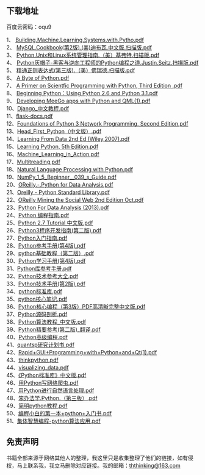 ## 下载地址

百度云密码：oqu9

1、	[Building.Machine.Learning.Systems.with.Pytho.pdf](https://pan.baidu.com/s/11McLTO5Dnam4LcVnqHEfQA)  
2、	[MySQL.Cookbook(第2版).(美)迪布瓦.中文版.扫描版.pdf](https://pan.baidu.com/s/11McLTO5Dnam4LcVnqHEfQA)  
3、	[Python.Unix和Linux系统管理指南.（美）基弗特.扫描版.pdf](https://pan.baidu.com/s/11McLTO5Dnam4LcVnqHEfQA)  
4、	[Python灰帽子-黑客与逆向工程师的Python编程之道.Justin.Seitz.扫描版.pdf](https://pan.baidu.com/s/11McLTO5Dnam4LcVnqHEfQA)  
5、	[精通正则表达式(第三版).（美）佛瑞德.扫描版.pdf](https://pan.baidu.com/s/11McLTO5Dnam4LcVnqHEfQA)  
6、	[A Byte of Python.pdf](https://pan.baidu.com/s/11McLTO5Dnam4LcVnqHEfQA)  
7、	[A Primer on Scientfic Programming with Python, Third Edition .pdf](https://pan.baidu.com/s/11McLTO5Dnam4LcVnqHEfQA)  
8、	[Beginning Python：Using Python 2.6 and Python 3.1.pdf](https://pan.baidu.com/s/11McLTO5Dnam4LcVnqHEfQA)  
9、	[Developing MeeGo apps with Python and QML(1).pdf](https://pan.baidu.com/s/11McLTO5Dnam4LcVnqHEfQA)  
10、[Django_中文教程.pdf](https://pan.baidu.com/s/11McLTO5Dnam4LcVnqHEfQA)  
11、[flask-docs.pdf](https://pan.baidu.com/s/11McLTO5Dnam4LcVnqHEfQA)  
12、[Foundations of Python 3 Network Programming, Second Edition.pdf](https://pan.baidu.com/s/11McLTO5Dnam4LcVnqHEfQA)  
13、[Head_First_Python（中文版）.pdf](https://pan.baidu.com/s/11McLTO5Dnam4LcVnqHEfQA)  
14、[Learning From Data 2nd Ed (Wiley,2007).pdf](https://pan.baidu.com/s/11McLTO5Dnam4LcVnqHEfQA)  
15、[Learning Python, 5th Edition.pdf](https://pan.baidu.com/s/11McLTO5Dnam4LcVnqHEfQA)  
16、[Machine_Learning_in_Action.pdf](https://pan.baidu.com/s/11McLTO5Dnam4LcVnqHEfQA)  
17、[Multitreading.pdf](https://pan.baidu.com/s/11McLTO5Dnam4LcVnqHEfQA)  
18、[Natural Language Processing with Python.pdf](https://pan.baidu.com/s/11McLTO5Dnam4LcVnqHEfQA)  
19、[NumPy_1_5_Beginner__039_s_Guide.pdf](https://pan.baidu.com/s/11McLTO5Dnam4LcVnqHEfQA)  
20、[OReilly.-.Python for Data Analysis.pdf](https://pan.baidu.com/s/11McLTO5Dnam4LcVnqHEfQA)  
21、[Oreilly - Python Standard Library.pdf](https://pan.baidu.com/s/11McLTO5Dnam4LcVnqHEfQA)  
22、[OReilly Mining the Social Web 2nd Edition Oct.pdf](https://pan.baidu.com/s/11McLTO5Dnam4LcVnqHEfQA)  
23、[Python For Data Analysis (2013).pdf](https://pan.baidu.com/s/11McLTO5Dnam4LcVnqHEfQA)  
24、[Python 编程指南.pdf](https://pan.baidu.com/s/11McLTO5Dnam4LcVnqHEfQA)  
25、[Python 2.7 Tutorial 中文版.pdf](https://pan.baidu.com/s/11McLTO5Dnam4LcVnqHEfQA)  
26、[Python3程序开发指南(第二版).pdf](https://pan.baidu.com/s/11McLTO5Dnam4LcVnqHEfQA)  
27、[Python入门指南.pdf](https://pan.baidu.com/s/11McLTO5Dnam4LcVnqHEfQA)  
28、[Python参考手册(第4版).pdf](https://pan.baidu.com/s/11McLTO5Dnam4LcVnqHEfQA)  
29、[python基础教程（第二版）.pdf](https://pan.baidu.com/s/11McLTO5Dnam4LcVnqHEfQA)  
30、[Python学习手册(第4版).pdf](https://pan.baidu.com/s/11McLTO5Dnam4LcVnqHEfQA)  
31、[Python库参考手册.pdf](https://pan.baidu.com/s/11McLTO5Dnam4LcVnqHEfQA)  
32、[Python技术参考大全.pdf](https://pan.baidu.com/s/11McLTO5Dnam4LcVnqHEfQA)  
33、[Python技术手册(第2版).pdf](https://pan.baidu.com/s/11McLTO5Dnam4LcVnqHEfQA)  
34、[python标准库.pdf](https://pan.baidu.com/s/11McLTO5Dnam4LcVnqHEfQA)  
35、[python核心笔记.pdf](https://pan.baidu.com/s/11McLTO5Dnam4LcVnqHEfQA)  
36、[Python核心编程（第3版）PDF高清晰完整中文版.pdf](https://pan.baidu.com/s/11McLTO5Dnam4LcVnqHEfQA)  
37、[Python源码剖析.pdf](https://pan.baidu.com/s/11McLTO5Dnam4LcVnqHEfQA)  
38、[Python算法教程_中文版.pdf](https://pan.baidu.com/s/11McLTO5Dnam4LcVnqHEfQA)  
39、[Python精要参考(第二版)_翻译.pdf](https://pan.baidu.com/s/11McLTO5Dnam4LcVnqHEfQA)  
40、[Python高级编程.pdf](https://pan.baidu.com/s/11McLTO5Dnam4LcVnqHEfQA)  
41、[quantsp研究计划书.pdf](https://pan.baidu.com/s/11McLTO5Dnam4LcVnqHEfQA)  
42、[Rapid+GUI+Programming+with+Python+and+Qt(1).pdf](https://pan.baidu.com/s/11McLTO5Dnam4LcVnqHEfQA)  
43、[thinkpython.pdf](https://pan.baidu.com/s/11McLTO5Dnam4LcVnqHEfQA)  
44、[visualizing_data.pdf](https://pan.baidu.com/s/11McLTO5Dnam4LcVnqHEfQA)  
45、[《Python标准库》中文版.pdf](https://pan.baidu.com/s/11McLTO5Dnam4LcVnqHEfQA)  
46、[用Python写网络爬虫.pdf](https://pan.baidu.com/s/11McLTO5Dnam4LcVnqHEfQA)  
47、[用Python进行自然语言处理.pdf](https://pan.baidu.com/s/11McLTO5Dnam4LcVnqHEfQA)  
48、[笨办法学.Python.（第三版）.pdf](https://pan.baidu.com/s/11McLTO5Dnam4LcVnqHEfQA)  
49、[简明python教程.pdf](https://pan.baidu.com/s/11McLTO5Dnam4LcVnqHEfQA)  
50、[编程小白的第一本+python+入门书.pdf](https://pan.baidu.com/s/11McLTO5Dnam4LcVnqHEfQA)  
51、[集体智慧编程-python算法应用.pdf](https://pan.baidu.com/s/11McLTO5Dnam4LcVnqHEfQA)  

## 免责声明
书籍全部来源于网络其他人的整理，我这里只是收集整理了他们的链接，如有侵权，马上联系我，我立马删除对应链接。我的邮箱：ththinking@163.com
